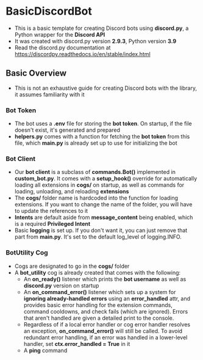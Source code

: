 # BasicDiscordBot

* This is a basic template for creating Discord bots using **discord.py**, a Python wrapper for the **Discord API**
* It was created with discord.py version **2.9.3**, Python version **3.9**
* Read the discord.py documentation at https://discordpy.readthedocs.io/en/stable/index.html

## Basic Overview

* This is not an exhaustive guide for creating Discord bots with the library, it assumes familiarity with it

### Bot Token

* The bot uses a **.env** file for storing the **bot token**. On startup, if the file doesn't exist, it's generated and
  prepared
* **helpers.py** comes with a function for fetching the **bot token** from this file, which **main.py** is already set
  up to use for initializing the bot

### Bot Client

* Our **bot client** is a subclass of **commands.Bot()** implemented in **custom_bot.py**. It comes with a
  **setup_hook()** override for automatically loading all extensions in **cogs/** on startup, as well as commands for
  loading, unloading, and reloading **extensions**
* The **cogs/** folder name is hardcoded into the function for loading extensions. If you want to change the name of the
  folder, you will have to update the references to it
* **Intents** are default aside from **message_content** being enabled, which is a required **Privileged Intent**
* Basic **logging** is set up. If you don't want it, you can just remove that part from **main.py**. It's set to the
  default log_level of logging.INFO.

### BotUtility Cog

* Cogs are designated to go in the **cogs/** folder
* A **bot_utility** cog is already created that comes with the following:
    * An **on_ready()** listener which prints the **bot username** as well as **discord.py** version on startup
    * An **on_command_error()** listener which sets up a system for **ignoring already-handled errors** using an
      **error_handled** attr, and provides basic error handling for the extension commands, command cooldowns, and check
      fails (which are ignored). Errors that aren't handled are given a detailed print to the console.
    * Regardless of if a local error handler or cog error handler resolves an exception,
      **on_command_error()** will still be called. To avoid redundant error handling, if an error was handled in a
      lower-level handler, set **ctx.error_handled = True** in it
    * A **ping** command